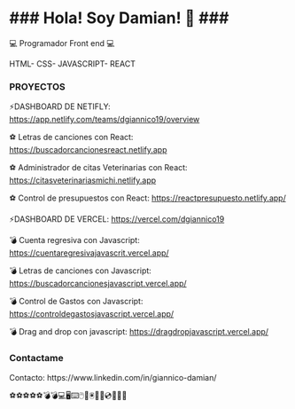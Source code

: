 <h1>### Hola! Soy Damian! 👋 ###</h1>

💻 Programador Front end 💻
<p>
HTML-
CSS-
JAVASCRIPT-
REACT
</p>

<h3>PROYECTOS</h3> 

⚡DASHBOARD DE NETIFLY: https://app.netlify.com/teams/dgiannico19/overview

  ⚽ Letras de canciones con React: https://buscadorcancionesreact.netlify.app

  ⚽ Administrador de citas Veterinarias con React: https://citasveterinariasmichi.netlify.app

  ⚽ Control de presupuestos con React: https://reactpresupuesto.netlify.app/

⚡DASHBOARD DE VERCEL: https://vercel.com/dgiannico19

  💣 Cuenta regresiva con Javascript: https://cuentaregresivajavascrit.vercel.app/

  💣 Letras de canciones con Javascript: https://buscadorcancionesjavascript.vercel.app/

  💣 Control de Gastos con Javascript: https://controldegastosjavascript.vercel.app/

  💣 Drag and drop con javascript: https://dragdropjavascript.vercel.app/



<h3>Contactame</h3>
Contacto: https://www.linkedin.com/in/giannico-damian/

⚽⚽⚽⚽⚽💣💣💻🖥⌨🖱💽🖲🔌💾💿📀💡💡
<!--
**micho19/micho19** is a ✨ _special_ ✨ repository because its `README.md` (this file) appears on your GitHub profile.

Here are some ideas to get you started:

- 🔭 I’m currently working on ...
- 🌱 I’m currently learning ...
- 👯 I’m looking to collaborate on ...
- 🤔 I’m looking for help with ...
- 💬 Ask me about ...
- 📫 How to reach me: ...
- 😄 Pronouns: ...
- ⚡ Fun fact: ...
-->
